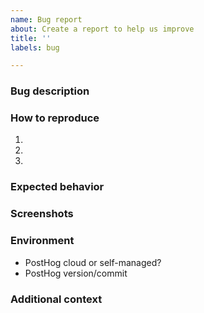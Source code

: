 ```yaml
---
name: Bug report
about: Create a report to help us improve
title: ''
labels: bug

---
```


### Bug description



### How to reproduce

1. 
2. 
3. 

### Expected behavior



### Screenshots



### Environment

- PostHog cloud or self-managed?
- PostHog version/commit

### Additional context
